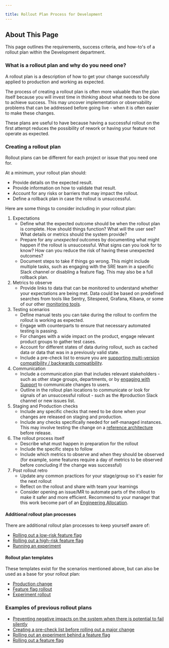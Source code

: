 ```yaml
---

title: Rollout Plan Process for Development
---
```








## About This Page

This page outlines the requirements, success criteria, and how-to's of a rollout plan within the Development department.

### What is a rollout plan and why do you need one?

A rollout plan is a description of how to get your change successfully applied to production and working as expected. 

The process of creating a rollout plan is often more valuable than the plan itself because you will invest time in thinking about what needs to be done to achieve success. This may uncover implementation or observability problems that can be addressed before going live - when it is often easier to make these changes. 

These plans are useful to have because having a successful rollout on the first attempt reduces the possibility of rework or having your feature not operate as expected. 

### Creating a rollout plan

Rollout plans can be different for each project or issue that you need one for. 

At a minimum, your rollout plan should:
* Provide details on the expected result.
* Provide information on how to validate that result.
* Account for any risks or barriers that may impact the rollout. 
* Define a rollback plan in case the rollout is unsuccessful.

Here are some things to consider including in your rollout plan:

1. Expectations 
	* Define what the expected outcome should be when the rollout plan is complete. How should things function? What will the user see? What details or metrics should the system provide? 
	* Prepare for any _unexpected_ outcomes by documenting what might happen if the rollout is unsuccessful. What signs can you look for to know? How can you reduce the risk of having these unexpected outcomes?
	* Document steps to take if things go wrong. This might include multiple tasks, such as engaging with the SRE team in a specific Slack channel or disabling a feature flag. This may also be a full rollback plan. 
1. Metrics to observe
	* Provide links to data that can be monitored to understand whether your expectations are being met. Data could be based on predefined searches from tools like Sentry, Sitespeed, Grafana, Kibana, or some of our other [monitoring tools](/handbook/engineering/monitoring/#monitoring).
1. Testing scenarios
	* Define manual tests you can take during the rollout to confirm the rollout is working as expected.
	* Engage with counterparts to ensure that necessary automated testing is passing.
    * For changes with a wide impact on the product, engage relevant product groups to gather test cases. 
	* Account for different states of data during rollout, such as cached data or data that was in a previously valid state.
	* Include a pre-check list to ensure you are [supporting multi-version compatibility / backwards compatibility](https://docs.gitlab.com/ee/development/multi_version_compatibility.html). 
1. Communication
	* Include a communication plan that includes relevant stakeholders - such as other stage groups, departments, or by [engaging with Support](/handbook/support/managers/change-management.html) to communicate changes to users.
	* Outline in the rollout plan locations to communicate or look for signals of an unsuccessful rollout - such as the #production Slack channel or new issues list.
1. Staging and Production checks
	* Include any specific checks that need to be done when your changes are released on staging and production.
    * Include any checks specifically needed for self-managed instances. This may involve testing the change on a [reference architecture](https://docs.gitlab.com/ee/administration/reference_architectures/) before release.
1. The rollout process itself
   * Describe what must happen in preparation for the rollout
   * Include the specific steps to follow
   * Include which metrics to observe and when they should be observed (for example, some features require a day of metrics to be observed before concluding if the change was successful) 
1. Post rollout retro
   * Update any common practices for your stage/group so it's easier for the next rollout
   * Reflect on the rollout and share with team your learnings
   * Consider opening an issue/MR to automate parts of the rollout to make it safer and more efficient.  Recommend to your manager that this work become part of an [Engineering Allocation](/handbook/engineering/#engineering-allocation).

#### Additional rollout plan processes

There are additional rollout plan processes to keep yourself aware of:
- [Rolling out a low-risk feature flag](/handbook/product-development-flow/feature-flag-lifecycle/#rollout)
- [Rolling out a high-risk feature flag](/handbook/engineering/infrastructure/change-management/#feature-flags-and-the-change-management-process)
- [Running an experiment](/handbook/engineering/development/growth/experimentation/#experiment-rollout-issue)

#### Rollout plan templates

These templates exist for the scenarios mentioned above, but can also be used as a base for your rollout plan:
- [Production change](https://gitlab.com/gitlab-com/gl-infra/production/-/blob/master/.gitlab/issue_templates/change_management.md)
- [Feature flag rollout](https://gitlab.com/gitlab-org/gitlab/-/blob/master/.gitlab/issue_templates/Feature%20Flag%20Roll%20Out.md)
- [Experiment rollout](https://gitlab.com/gitlab-org/gitlab/-/blob/master/.gitlab/issue_templates/Experiment%20Rollout.md)

### Examples of previous rollout plans
- [Preventing negative impacts on the system when there is potential to fail silently](https://gitlab.com/gitlab-com/gl-infra/scalability/-/issues/1085)
- [Creating a pre-check list before rolling out a major change](https://gitlab.com/gitlab-com/gl-infra/scalability/-/issues/1267#pre-check)
- [Rolling out an experiment behind a feature flag](https://gitlab.com/gitlab-org/gitlab/-/issues/281024)
- [Rolling out a feature flag](https://gitlab.com/gitlab-org/gitlab/-/issues/335799)

